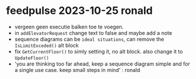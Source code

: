 # feedpulse 2023-10-25 ronald

- vergeen geen executie balken toe te voegen.
- in `addElevatorRequest` change text to false and maybe add a note
- sequence diagrams can be `ideal situations`, can remove the `IsLimitExceded()` alt block
- fix `GetCurrentFloor()` to simly setting it, no alt block. also change it to `UpdateFloor()`
- 'you are thinking too far ahead, keep a sequence diagram simple and for a single use case. keep small steps in mind' : ronald
